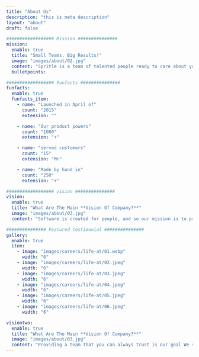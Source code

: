 ```yaml
---
title: "About Us"
description: "this is meta description"
layout: "about"
draft: false

################## Mission ###############
mission:
  enable: true
  title: "Small Teams, Big Results!"
  image: "images/about/02.jpg"
  content: "Spritle is a team of talented people ready to care about your product. We love coding. We love beautiful design. We love doing our job better than possible. Every product we craft is a challenge we are excited about."
  bulletpoints:

################## Funfacts ###############
funfacts:
  enable: true
  funfacts_item:
    - name: "Launched in April of"
      count: "2015"
      extension: ""

    - name: "Our product powers"
      count: "1000"
      extension: "+"

    - name: "served customers"
      count: "15"
      extension: "M+"

    - name: "Made by hand in"
      count: "250"
      extension: "+"

################## vision ###############
vision:
  enable: true
  title: "What Are The Main **Vision Of Company?**"
  image: "images/about/03.jpg"
  content: "Software is created for people, and so our mission is to provide an ambience by which every person involved in creating such software be valued. Be it stakeholders, product owners, the end users or the development team, they are need a professional and friendly collaborations to build great software. We at Spritle try to provide that ambience."

############### Featured testimonial ###############
gallery:
  enable: true
  item:
    - image: "images/careers/life-at/01.webp"
      width: "6"
    - image: "images/careers/life-at/02.jpeg"
      width: "6"
    - image: "images/careers/life-at/03.jpeg"
      width: "6"
    - image: "images/careers/life-at/04.jpeg"
      width: "6"
    - image: "images/careers/life-at/05.jpeg"
      width: "6"
    - image: "images/careers/life-at/06.jpeg"
      width: "6"

visiontwo:
  enable: true
  title: "What Are The Main **Vision Of Company?**"
  image: "images/about/03.jpg"
  content: "Providing a team that you can always trust is our goal We surround ourselves with positive technologists, business partners and entrepreneurs. We welcome people to come work with us or just come along and observe us working. You can observe a team practicing what we preach."
---
```

